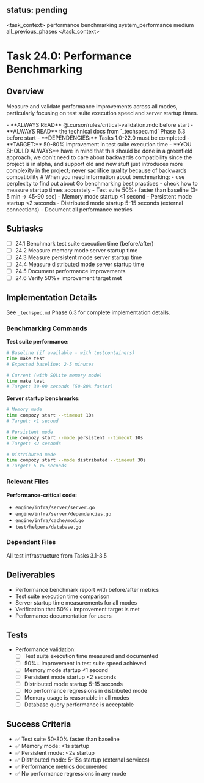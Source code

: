 ## status: pending

<task_context>
<domain>performance</domain>
<type>benchmarking</type>
<scope>system_performance</scope>
<complexity>medium</complexity>
<dependencies>all_previous_phases</dependencies>
</task_context>

# Task 24.0: Performance Benchmarking

## Overview

Measure and validate performance improvements across all modes, particularly focusing on test suite execution speed and server startup times.

<critical>
- **ALWAYS READ** @.cursor/rules/critical-validation.mdc before start
- **ALWAYS READ** the technical docs from `_techspec.md` Phase 6.3 before start
- **DEPENDENCIES:** Tasks 1.0-22.0 must be completed
- **TARGET:** 50-80% improvement in test suite execution time
- **YOU SHOULD ALWAYS** have in mind that this should be done in a greenfield approach, we don't need to care about backwards compatibility since the project is in alpha, and support old and new stuff just introduces more complexity in the project; never sacrifice quality because of backwards compatibility
</critical>

<research>
# When you need information about benchmarking:
- use perplexity to find out about Go benchmarking best practices
- check how to measure startup times accurately
</research>

<requirements>
- Test suite 50%+ faster than baseline (3-5 min → 45-90 sec)
- Memory mode startup <1 second
- Persistent mode startup <2 seconds
- Distributed mode startup 5-15 seconds (external connections)
- Document all performance metrics
</requirements>

## Subtasks

- [ ] 24.1 Benchmark test suite execution time (before/after)
- [ ] 24.2 Measure memory mode server startup time
- [ ] 24.3 Measure persistent mode server startup time
- [ ] 24.4 Measure distributed mode server startup time
- [ ] 24.5 Document performance improvements
- [ ] 24.6 Verify 50%+ improvement target met

## Implementation Details

See `_techspec.md` Phase 6.3 for complete implementation details.

### Benchmarking Commands

**Test suite performance:**
```bash
# Baseline (if available - with testcontainers)
time make test
# Expected baseline: 2-5 minutes

# Current (with SQLite memory mode)
time make test
# Target: 30-90 seconds (50-80% faster)
```

**Server startup benchmarks:**
```bash
# Memory mode
time compozy start --timeout 10s
# Target: <1 second

# Persistent mode
time compozy start --mode persistent --timeout 10s
# Target: <2 seconds

# Distributed mode
time compozy start --mode distributed --timeout 30s
# Target: 5-15 seconds
```

### Relevant Files

**Performance-critical code:**
- `engine/infra/server/server.go`
- `engine/infra/server/dependencies.go`
- `engine/infra/cache/mod.go`
- `test/helpers/database.go`

### Dependent Files

All test infrastructure from Tasks 3.1-3.5

## Deliverables

- Performance benchmark report with before/after metrics
- Test suite execution time comparison
- Server startup time measurements for all modes
- Verification that 50%+ improvement target is met
- Performance documentation for users

## Tests

- Performance validation:
  - [ ] Test suite execution time measured and documented
  - [ ] 50%+ improvement in test suite speed achieved
  - [ ] Memory mode startup <1 second
  - [ ] Persistent mode startup <2 seconds
  - [ ] Distributed mode startup 5-15 seconds
  - [ ] No performance regressions in distributed mode
  - [ ] Memory usage is reasonable in all modes
  - [ ] Database query performance is acceptable

## Success Criteria

- ✅ Test suite 50-80% faster than baseline
- ✅ Memory mode: <1s startup
- ✅ Persistent mode: <2s startup
- ✅ Distributed mode: 5-15s startup (external services)
- ✅ Performance metrics documented
- ✅ No performance regressions in any mode
